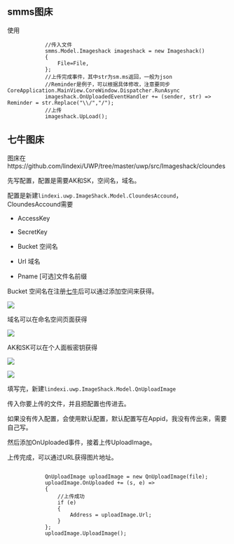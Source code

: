 ## smms图床

使用

```
            //传入文件
            smms.Model.Imageshack imageshack = new Imageshack()
            {
                File=File,
            };
            //上传完成事件，其中str为sm.ms返回，一般为json
            //Reminder是例子，可以根据具体修改，注意要同步CoreApplication.MainView.CoreWindow.Dispatcher.RunAsync
            imageshack.OnUploadedEventHandler += (sender, str) => Reminder = str.Replace("\\/","/");
            //上传
            imageshack.UpLoad();
```

## 七牛图床

图床在https://github.com/lindexi/UWP/tree/master/uwp/src/Imageshack/cloundes

先写配置，配置是需要AK和SK，空间名，域名。

配置是新建`lindexi.uwp.ImageShack.Model.CloundesAccound`，CloundesAccound需要

- AccessKey

- SecretKey

- Bucket 空间名

- Url 域名

- Pname [可选]文件名前缀

Bucket 空间名在注册[七牛](http://www.qiniu.com/)后可以通过添加空间来获得。

![](http://ooo.0o0.ooo/2016/11/20/583185c409c66.jpg)

域名可以在命名空间页面获得

![](http://ooo.0o0.ooo/2016/11/20/5831860f0ca4d.jpg)

AK和SK可以在个人面板密钥获得

![](http://ooo.0o0.ooo/2016/11/20/58318633510e5.jpg)

![](http://ooo.0o0.ooo/2016/11/20/5831865e1883a.jpg)

填写完，新建`lindexi.uwp.ImageShack.Model.QnUploadImage`

传入你要上传的文件，并且把配置也传进去。

如果没有传入配置，会使用默认配置，默认配置写在Appid，我没有传出来，需要自己写。

然后添加OnUploaded事件，接着上传UploadImage。

上传完成，可以通过URL获得图片地址。


```

            QnUploadImage uploadImage = new QnUploadImage(file);
            uploadImage.OnUploaded += (s, e) =>
            {
			    //上传成功
                if (e)
                {
                    Address = uploadImage.Url;
                }
            };
            uploadImage.UploadImage();

```



